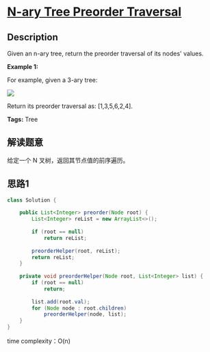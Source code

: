 # [N-ary Tree Preorder Traversal][title]

## Description

Given an n-ary tree, return the preorder traversal of its nodes' values.

**Example 1:**

For example, given a 3-ary tree:


![](https://ws1.sinaimg.cn/large/0062R7s4gy1fxvp285ibrj30lp0dy0ta.jpg)

Return its preorder traversal as: [1,3,5,6,2,4].


**Tags:** Tree

## 解读题意
给定一个 N 叉树，返回其节点值的前序遍历。

## 思路1 


```java
class Solution {
   
    public List<Integer> preorder(Node root) {
        List<Integer> reList = new ArrayList<>();
    
        if (root == null)
            return reList;
    
        preorderHelper(root, reList);
        return reList;
    }
    
    private void preorderHelper(Node root, List<Integer> list) {
        if (root == null)
            return;
    
        list.add(root.val);
        for (Node node : root.children)
            preorderHelper(node, list);
    }
}
```

time complexity：O(n)


[title]: https://leetcode.com/problems/n-ary-tree-preorder-traversal/
